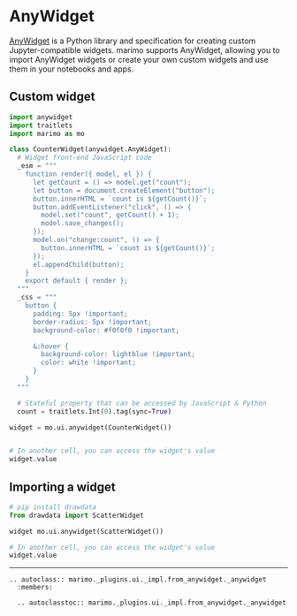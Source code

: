 # AnyWidget

[AnyWidget](https://anywidget.dev/) is a Python library and specification for creating custom Jupyter-compatible widgets. marimo supports AnyWidget, allowing you to import AnyWidget widgets or create your own custom widgets and use them in your notebooks and apps.

## Custom widget

```python
import anywidget
import traitlets
import marimo as mo

class CounterWidget(anywidget.AnyWidget):
  # Widget front-end JavaScript code
  _esm = """
    function render({ model, el }) {
      let getCount = () => model.get("count");
      let button = document.createElement("button");
      button.innerHTML = `count is ${getCount()}`;
      button.addEventListener("click", () => {
        model.set("count", getCount() + 1);
        model.save_changes();
      });
      model.on("change:count", () => {
        button.innerHTML = `count is ${getCount()}`;
      });
      el.appendChild(button);
    }
    export default { render };
  """
  _css = """
    button {
      padding: 5px !important;
      border-radius: 5px !important;
      background-color: #f0f0f0 !important;

      &:hover {
        background-color: lightblue !important;
        color: white !important;
      }
    }
  """

  # Stateful property that can be accessed by JavaScript & Python
  count = traitlets.Int(0).tag(sync=True)

widget = mo.ui.anywidget(CounterWidget())


# In another cell, you can access the widget's value
widget.value
```

## Importing a widget

```python
# pip install drawdata
from drawdata import ScatterWidget

widget mo.ui.anywidget(ScatterWidget())

# In another cell, you can access the widget's value
widget.value
```

---

```{eval-rst}
.. autoclass:: marimo._plugins.ui._impl.from_anywidget._anywidget
  :members:

  .. autoclasstoc:: marimo._plugins.ui._impl.from_anywidget._anywidget
```

